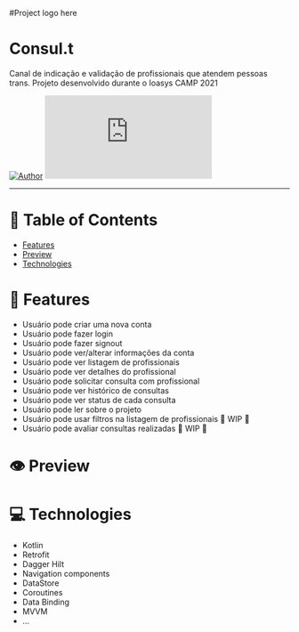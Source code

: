#Project logo here

# Consul.t
 Canal de indicação e validação de profissionais que atendem pessoas trans. Projeto desenvolvido durante o Ioasys CAMP 2021

[![Author](https://img.shields.io/badge/author-DanielJ06-7FCD91?style=flat-square)](https://github.com/danielj06)
[![Languages](https://img.shields.io/github/languages/count/DanielJ06/Consul.t?color=%7FCD91&style=flat-square)](#)

<hr />

# :pushpin: Table of Contents

* [Features](#brain-features)
* [Preview](#eye-preview)
* [Technologies](#computer-technologies)

# :brain: Features

* Usuário pode criar uma nova conta
* Usuário pode fazer login
* Usuário pode fazer signout
* Usuário pode ver/alterar informações da conta
* Usuário pode ver listagem de profissionais
* Usuário pode ver detalhes do profissional
* Usuário pode solicitar consulta com profissional
* Usuário pode ver histórico de consultas
* Usuário pode ver status de cada consulta
* Usuário pode ler sobre o projeto
* Usuário pode usar filtros na listagem de profissionais 🚧 WIP 🚧
* Usuário pode avaliar consultas realizadas 🚧 WIP 🚧

# :eye: Preview



# :computer: Technologies

* Kotlin
* Retrofit
* Dagger Hilt
* Navigation components
* DataStore
* Coroutines
* Data Binding
* MVVM
* ...
